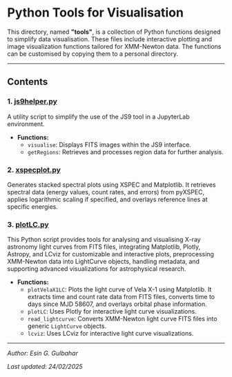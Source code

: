 # Python Tools for Visualisation

This directory, named **"tools"**, is a collection of Python functions designed to simplify data visualisation. These files include interactive plotting and image visualization functions tailored for XMM-Newton data. The functions can be customised by copying them to a personal directory.

---

## **Contents**

### **1. [js9helper.py](js9helper.py)**  
A utility script to simplify the use of the JS9 tool in a JupyterLab environment.  
- **Functions:**
  - `visualise`: Displays FITS images within the JS9 interface.  
  - `getRegions`: Retrieves and processes region data for further analysis.
 
### **2. [xspecplot.py](xspecplot.py)**  
Generates stacked spectral plots using XSPEC and Matplotlib. It retrieves spectral data (energy values, count rates, and errors) from pyXSPEC, applies logarithmic scaling if specified, and overlays reference lines at specific energies.

### **3. [plotLC.py](plotLC.py)**  
This Python script provides tools for analysing and visualising X-ray astronomy light curves from FITS files, integrating Matplotlib, Plotly, Astropy, and LCviz for customizable and interactive plots, preprocessing XMM-Newton data into LightCurve objects, handling metadata, and supporting advanced visualizations for astrophysical research.
- **Functions:**
  - `plotVelaX1LC`: Plots the light curve of Vela X-1 using Matplotlib. It extracts time and count rate data from FITS files, converts time to days since MJD 58607, and overlays orbital phase information.  
  - `plotLC`: Uses Plotly for interactive light curve visualizations.
  - `read_lightcurve`: Converts XMM-Newton light curve FITS files into generic `LightCurve` objects.
  - `lcviz`: Uses LCviz for interactive light curve visualizations.

---

*Author: Esin G. Gulbahar*

*Last updated: 24/02/2025*